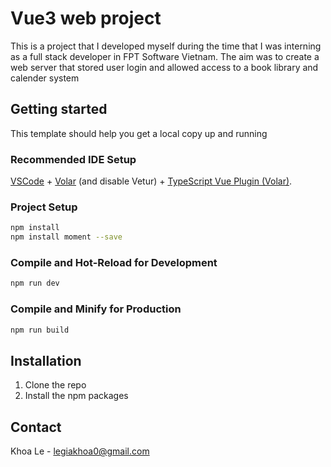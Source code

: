 # Vue3 web project
This is a project that I developed myself during the time that I was interning as a full stack developer in FPT Software Vietnam. 
The aim was to create a web server that stored user login and allowed access to a book library and calender system

## Getting started

This template should help you get a local copy up and running

### Recommended IDE Setup

[VSCode](https://code.visualstudio.com/) + [Volar](https://marketplace.visualstudio.com/items?itemName=Vue.volar) (and disable Vetur) + [TypeScript Vue Plugin (Volar)](https://marketplace.visualstudio.com/items?itemName=Vue.vscode-typescript-vue-plugin).

### Project Setup

```sh
npm install
npm install moment --save
```

### Compile and Hot-Reload for Development

```sh
npm run dev
```

### Compile and Minify for Production

```sh
npm run build
```

## Installation

1. Clone the repo
2. Install the npm packages

## Contact

Khoa Le - legiakhoa0@gmail.com
